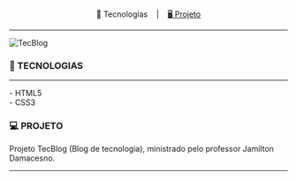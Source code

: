 
<p align="center">
<g-emoji class="g-emoji" alias="rocket">🚀</g-emoji>
Tecnologias
</a></h1>
&nbsp;&nbsp;&nbsp;|&nbsp;&nbsp;&nbsp;
<a href="#-projeto">
<g-emoji class="g-emoji" alias="computer">🖥️</g-emoji>
Projeto
</a>
</p><hr>
  
<img alt="TecBlog" src="https://ik.imagekit.io/atnyozbx9v/Tecblog_yLsnjECaw.jpg"> 


### 🚀 TECNOLOGIAS
<hr>
- HTML5<br>
- CSS3<br>

### 💻 PROJETO

Projeto TecBlog (Blog de tecnologia), ministrado pelo professor Jamilton Damacesno. <hr>


